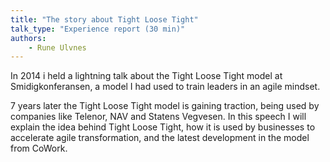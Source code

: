 ```yaml
---
title: "The story about Tight Loose Tight"
talk_type: "Experience report (30 min)"
authors:
    - Rune Ulvnes
---
```

In 2014 i held a lightning talk about the Tight Loose Tight model at Smidigkonferansen, a model I had used to train leaders in an agile mindset. 

7 years later the Tight Loose Tight model is gaining traction, being used by companies like Telenor, NAV and Statens Vegvesen. In this speech I will explain the idea behind Tight Loose Tight, how it is used by businesses to accelerate agile transformation, and the latest development in the model from CoWork. 
